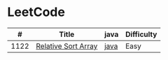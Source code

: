 LeetCode
========
 

| # | Title | java | Difficulty |
|---| ----- | -------- | ---------- |
|1122|[Relative Sort Array](https://leetcode.com/problems/relative-sort-array/) | [java](./src/1122-Relative-Sort-Array/) |Easy|
